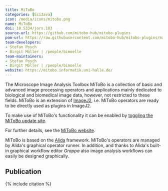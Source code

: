 ```yaml
---
title: MiToBo
categories: [SciJava]
icon: /media/icons/mitobo.png
name: MiToBo
doi: 10.5334/jors.103
source-url: https://github.com/mitobo-hub/mitobo-plugins
pom-url: https://raw.githubusercontent.com/mitobo-hub/mitobo-plugins/master/pom.xml
team-developers:
- Stefan Posch
- Birgit Möller | /people/bimoelle
team-maintainers:
- Stefan Posch
- Birgit Möller | /people/bimoelle
website: https://mitobo.informatik.uni-halle.de/
---
```


The Microscope Image Analysis Toolbox MiToBo is a collection of basic and advanced image processing operators and applications mainly dedicated to biological and biomedical image data, however, not restricted to these fields. MiToBo is an extension of [ImageJ2](/software/imagej2), i.e. MiToBo operators are ready to be directly used as plugins in ImageJ2.

To make use of MiToBo's functionality it can be enabled by [toggling the MiToBo update site](/update-sites).

For further details, see the [MiToBo website](https://mitobo.informatik.uni-halle.de/).

MiToBo is based on the [Alida](/software/alida) framework. MiToBo's operators are managed by Alida's graphical operator runner. In addition, and thanks to Alida's built-in graphical workflow editor *Grappa* also image analysis workflows can easily be designed graphically.

## Publication

{% include citation %}

